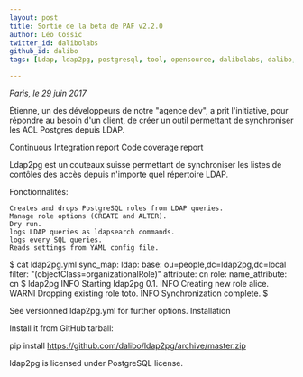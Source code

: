 ```yaml
---
layout: post
title: Sortie de la beta de PAF v2.2.0
author: Léo Cossic
twitter_id: dalibolabs
github_id: dalibo
tags: [Ldap, ldap2pg, postgresql, tool, opensource, dalibolabs, dalibo, labs]

---
```


*Paris, le 29 juin 2017*

Étienne, un des développeurs de notre "agence dev", a prit l'initiative, pour répondre au besoin d'un client, de créer un outil permettant de synchroniser les ACL Postgres depuis LDAP.


<!--MORE-->


Continuous Integration report Code coverage report

Ldap2pg est un couteaux suisse permettant de synchroniser les listes de contôles des accès depuis n'importe quel répertoire LDAP.

Fonctionnalités:

    Creates and drops PostgreSQL roles from LDAP queries.
    Manage role options (CREATE and ALTER).
    Dry run.
    logs LDAP queries as ldapsearch commands.
    logs every SQL queries.
    Reads settings from YAML config file.

$ cat ldap2pg.yml
sync_map:
  ldap:
    base: ou=people,dc=ldap2pg,dc=local
    filter: "(objectClass=organizationalRole)"
    attribute: cn
  role:
    name_attribute: cn
$ ldap2pg
 INFO Starting ldap2pg 0.1.
 INFO Creating new role alice.
WARNI Dropping existing role toto.
 INFO Synchronization complete.
$

See versionned ldap2pg.yml for further options.
Installation

Install it from GitHub tarball:

pip install https://github.com/dalibo/ldap2pg/archive/master.zip

ldap2pg is licensed under PostgreSQL license.
